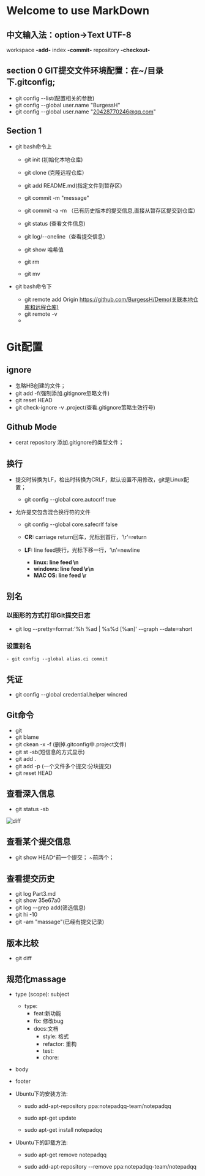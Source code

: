 # Welcome to use MarkDown  
## 中文输入法：option->Text UTF-8 

workspace **-add-** index **-commit-** repository **-checkout-**     

## section 0 GIT提交文件环境配置：**在~/目录下.gitconfig;**    
  - git config --list(配置相关的参数)    
  - git config --global user.name "BurgessH"  
  - git config --global user.name "20428770246@qq.com"  
  
## Section 1  
  - git bash命令上     
    - git init (初始化本地仓库)   
    - git clone (克隆远程仓库）  
    
    - git add README.md(指定文件到暂存区)   
    - git commit -m "message" 
    - git commit -a -m （已有历史版本的提交信息,直接从暂存区提交到仓库）   
    - git status (查看文件信息)  
    - git log/--oneline（查看提交信息）  
    - git show 哈希值  
    - git rm    
    - git mv   
    
  - git bash命令下  
    - git remote add Origin https://github.com/BurgessH/Demo(关联本地仓库和远程仓库)  
    - git remote -v 
    - 
      
    
  

# Git配置
## ignore
  - 忽略HB创建的文件；
  - git add -f(强制添加.gitignore忽略文件)
  - git reset HEAD
  - git check-ignore -v .project(查看.gitignore策略生效行号)
  
## Github Mode
 - cerat repository 添加.gitignore的类型文件；
 
## 换行  
- 提交时转换为LF，检出时转换为CRLF，默认设置不用修改，git是Linux配置；  
  - git config --global core.autocrlf true   
  
- 允许提交包含混合换行符的文件   
  - git config --global core.safecrlf false  
  
  - **CR:** carriage return回车，光标到首行，‘\r’=return   
  - **LF:** line feed换行，光标下移一行，‘\n’=newline  
    - **linux: line feed \n**  
    - **windows: line feed \r\n**  
    - **MAC OS: line feed \r**  
    
## 别名
### 以图形的方式打印Git提交日志
  - git log --pretty=format:'%h %ad | %s%d [%an]' --graph --date=short
  
### 设置别名
	- git config --global alias.ci commit	
	
## 凭证
  - git config --global credential.helper wincred

## Git命令
 - git
 - git blame
 - git ckean -x -f (删掉.gitconfig中.project文件)
 - git st -sb(短信息的方式显示)
 - git add .
 - git add -p (一个文件多个提交:分块提交)
 - git reset HEAD 
 
 ## 查看深入信息
 - git status -sb 
  
![diff](23.png)

 ## 查看某个提交信息  
 - git show HEAD^前一个提交； ~前两个；
 
 ## 查看提交历史  
 - git log Part3.md  
 - git show  35e67a0  
 - git log --grep add(筛选信息)  
 - git hi -10 
 - git -am "massage"(已经有提交记录)  
 
## 版本比较
 - git diff   
 
## 规范化massage  
  - type (scope): subject  
    - type:  
      - feat:新功能  
      - fix: 修改bug  
      - docs:文档  
   		- style: 格式  
   		- refactor: 重构   
   		- test:  
   		- chore:  

 - body  
 - footer   

 - Ubuntu下的安装方法:  

   - sudo add-apt-repository ppa:notepadqq-team/notepadqq   

   - sudo apt-get update  

   - sudo apt-get install notepadqq  


 - Ubuntu下的卸载方法:  
 
   - sudo apt-get remove notepadqq        
 
   - sudo add-apt-repository --remove ppa:notepadqq-team/notepadqq       
 








